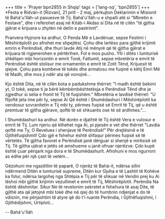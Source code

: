 +++
title = 'Prayer bpn2855 in Shqip'
tags = ['lang-sq', 'bpn2855']
+++
*Festa e Ridván-it [Rizvan], 21 prill - 2 maj, përkujton Deklarimin e Misionit të Bahá'u'lláh-ut pasuesve të Tij. Bahá'u'lláh-u e shpalli atë si "Mbretin e Festave", dhe i referohet asaj në Kitáb-i Akdas si Dita në të cilën "të gjitha gjërat e krijuara u zhytën në detin e pastrimit".


Pranvera Hyjnore ka ardhur, O Penda Më e Lavdëruar, sepse Festimi i Mëshirëplotit po afrohet me shpejtësi. Çohu dhe lartëso para gjithë krijimit emrin e Perëndisë, dhe thuri lavde Atij në mënyrë që të gjitha gjërat e krijuara të rigjenerohen e përtërihen. Fol e mos pusho. Ylli i ditës i lumturisë shkëlqen mbi horizontin e emrit Tonë, Fatlumit, sepse mbretëria e emrit të Perëndisë është stolisur me ornamentin e emrit të Zotit Tënd, Krijuesit të qiejve. Çohu para kombeve të tokës dhe armatosu me fuqinë e këtij Emri Më të Madh, dhe mos ji ndër ata që vonojnë...

Kjo është Dita, në të cilën bota e padukshme thërret: "I madh është bekimi yt, O tokë, sepse ti je bërë këmbëmbështetësja e Perëndisë Tënd dhe je zgjedhur si selia e fronit të Tij të fuqishëm." Mbretëria e lavdisë thërret: "U flijoftë jeta ime për ty, sepse Ai Që është i Shumëdashuri i Mëshirëplotit ka vendosur sovranitetin e Tij mbi ty, përmes fuqisë së Emrit të Tij, që u është premtuar të gjitha gjërave, qoftë të së shkuarës ose të së ardhmes."...

I Shumëdashuri ka ardhur. Në dorën e djathtë të Tij është Vera e vulosur e emrit të Tij. Lum njeriu që kthehet nga Ai, pi pjesën e vet dhe thërret "Lavdia qoftë me Ty, O Revelues i shenjave të Perëndisë!" Për drejtësinë e të Gjithëfuqishmit! Çdo gjë e fshehur është shfaqur përmes fuqisë së të vërtetës. Të gjitha favoret e Perëndisë janë dërguar si shenjë e mirësisë së Tij. Të gjitha ujërat e jetës së amshueme u janë ofruar njerëzve. Çdo kupë është çuar përqark nga dora e të Shumëdashurit. Afrohuni e mos ngurroni as edhe për një çast të vetëm...

Gëzohuni me ngazëllim të paparë, O njerëz të Bahá-it, ndërsa sillni ndërmend Ditën e lumturisë supreme, Ditën kur Gjuha e të Lashtit të Kohëve ka folur, ndërsa largohej nga Shtëpia e Tij për të shkuar në Vendin prej ku Ai lëshoi mbi gjithë krijimin vezullimet e emrit të Tij, Mëshirëplotit. Perëndia Na është dëshmitar. Sikur Ne të revelonim sekretet e fshehura të asaj Dite, të gjithë ata që jetojnë mbi tokë dhe në qiej do të humbnin ndjenjat e do të vdisnin, me përjashtim të atyre që do t'i ruante Perëndia, i Gjithëfuqishmi, i Gjithëdijshmi, Urtiploti...

-- Bahá'u'lláh
